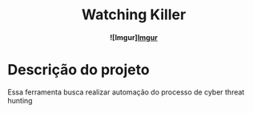 <h1 align="center" >Watching Killer</h1>

<h4 align="center">

![Imgur][Imgur](https://imgur.com/jKYzI7U)

</h4>

<h1>Descrição do projeto</h1>

Essa ferramenta busca realizar automação do processo de cyber threat hunting
